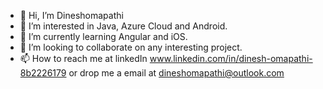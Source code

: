 - 👋 Hi, I’m Dineshomapathi
- 👀 I’m interested in Java, Azure Cloud and Android.
- 🌱 I’m currently learning Angular and iOS.
- 💞️ I’m looking to collaborate on any interesting project.
- 📫 How to reach me at linkedIn www.linkedin.com/in/dinesh-omapathi-8b2226179 or drop me a email at dineshomapathi@outlook.com
<!---
Dineshomapathi/Dineshomapathi is a ✨ special ✨ repository because its `README.md` (this file) appears on your GitHub profile.
You can click the Preview link to take a look at your changes.
--->
